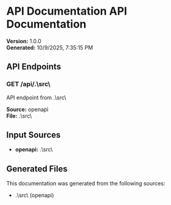 # API Documentation API Documentation

**Version:** 1.0.0  
**Generated:** 10/9/2025, 7:35:15 PM

## API Endpoints


### GET /api/.\src\

API endpoint from .\src\

**Source:** openapi  
**File:** .\src\


## Input Sources

- **openapi:** .\src\

## Generated Files

This documentation was generated from the following sources:
- .\src\ (openapi)
